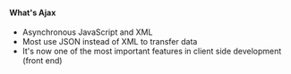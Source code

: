 #### What's Ajax

* Asynchronous JavaScript and XML
* Most use JSON instead of XML to transfer data
* It's now one of the most important features in client side development (front end)